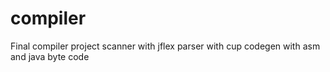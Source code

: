 # compiler
Final compiler project
scanner with jflex
parser with cup
codegen with asm and java byte code
